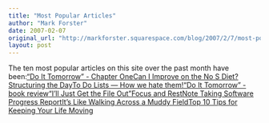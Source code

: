 ```yaml
---
title: "Most Popular Articles"
author: "Mark Forster"
date: 2007-02-07
original_url: "http://markforster.squarespace.com/blog/2007/2/7/most-popular-articles.html"
layout: post
---
```


The ten most popular articles on this site over the past month have been:[“Do It Tomorrow” - Chapter One](/do-it-tomorrow-chapter-one/)[Can I Improve on the No S Diet?](/blog/2006/12/4/can-i-improve-on-the-no-s-diet.html)[Structuring the Day](/blog/2006/12/5/structuring-the-day.html)[To Do Lists — How we hate them!](/to-do-lists/)[“Do It Tomorrow” - book review](/do-it-tomorrow/)[“I’ll Just Get the File Out”](/get-the-file-out/)[Focus and Rest](/blog/2007/1/8/focus-and-rest.html)[Note Taking Software Progress Report](/blog/2006/11/18/note-taking-software-progress-report.html)[It’s Like Walking Across a Muddy Field](/muddy-field/)[Top 10 Tips for Keeping Your Life Moving](/blog/2006/12/19/top-10-tips-for-keeping-your-life-moving.html)
